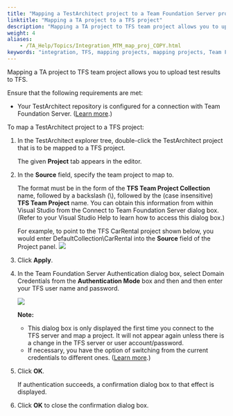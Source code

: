 ```yaml
--- 
title: "Mapping a TestArchitect project to a Team Foundation Server project"
linktitle: "Mapping a TA project to a TFS project"
description: "Mapping a TA project to TFS team project allows you to upload test results to TFS."
weight: 4
aliases: 
    - /TA_Help/Topics/Integration_MTM_map_proj_COPY.html
keywords: "integration, TFS, mapping projects, mapping projects, Team Foundation Server"
---
```


Mapping a TA project to TFS team project allows you to upload test results to TFS.

Ensure that the following requirements are met:

-   Your TestArchitect repository is configured for a connection with Team Foundation Server. \([Learn more](/TA_Help/Topics/Integration_MTM_connecting_TFS.html).\)

To map a TestArchitect project to a TFS project:

1.  In the TestArchitect explorer tree, double-click the TestArchitect project that is to be mapped to a TFS project.

    The given **Project** tab appears in the editor.

2.  In the **Source** field, specify the team project to map to.

    The format must be in the form of the **TFS Team Project Collection** name, followed by a backslash \(\\\), followed by the \(case insensitive\) **TFS Team Project** name. You can obtain this information from within Visual Studio from the Connect to Team Foundation Server dialog box. \(Refer to your Visual Studio Help to learn how to access this dialog box.\)

    For example, to point to the TFS CarRental project shown below, you would enter DefaultCollection\\CarRental into the **Source** field of the Project panel.     ![](/images/TA_Help/Images/MTM_map_proj.png)
    
    

3.  Click **Apply**.

4.  In the Team Foundation Server Authentication dialog box, select Domain Credentials from the **Authentication Mode** box and then and then enter your TFS user name and password.

    ![](/images/TA_Help/Images/Domain_Credentials.png)

    **Note:**

    -   This dialog box is only displayed the first time you connect to the TFS server and map a project. It will not appear again unless there is a change in the TFS server or user account/password.
    -   If necessary, you have the option of switching from the current credentials to different ones. \([Learn more](/TA_Help/Topics/ug_MTM_switching_TFS_account.html).\)
5.  Click **OK**.

    If authentication succeeds, a confirmation dialog box to that effect is displayed.

6.  Click **OK** to close the confirmation dialog box.





